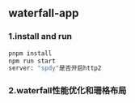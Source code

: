## waterfall-app

### 1.install and run
```bash
pnpm install
npm run start
server: "spdy"是否开启http2
```
### 2.waterfall性能优化和珊格布局
